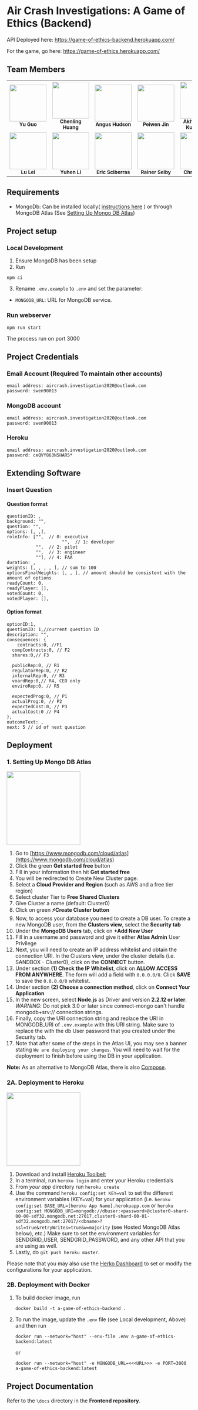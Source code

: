 # Air Crash Investigations: A Game of Ethics (Backend)

API Deployed here: https://game-of-ethics-backend.herokuapp.com/ 

For the game, go here: https://game-of-ethics.herokuapp.com/ 

## Team Members

<table>
    <tr>
        <td align="center"><img src="https://avatars.githubusercontent.com/u/31333514?s=100&v=4" width="100px;"height="100px;"alt="" /><br /><sub><b>Yu Guo</b></sub></a><br /></td>
        <td align="center"><img src="https://avatars.githubusercontent.com/u/22024788?s=100&v=4" width="100px;"height="100px;"alt="" /><br /><sub><b>Chenling Huang</b></sub></a><br /></td>
        <td align="center"><img src="https://avatars.githubusercontent.com/u/28424009?s=100&v=4" width="100px;"alt="" /><br /><sub><b>Angus Hudson</b></sub></a><br /></td>
        <td align="center"><img src="https://avatars.githubusercontent.com/u/54093029?s=100&v=4" width="100px;"alt="" /><br /><sub><b>Peiwen Jin</b></sub></a><br /></td>
        <td align="center"><img src="https://avatars.githubusercontent.com/u/37367037?s=100&v=4" width="100px;"alt="" /><br /><sub><b>Akhmetzhan Kussainov</b></sub></a><br /></td>  
    </tr>
    <tr>
        <td align="center"><img src="https://avatars.githubusercontent.com/u/28001836?s=100&v=4" width="100px;"alt="" /><br /><sub><b>Lu Lei</b></sub></a><br /></td>
        <td align="center"><img src="https://avatars.githubusercontent.com/u/49152711?s=100&v=4" width="100px;"alt="" /><br /><sub><b>Yuhen LI</b></sub></a><br /></td>
        <td align="center"><img src="https://avatars.githubusercontent.com/u/37064634?s=100&v=4" width="100px;"alt="" /><br /><sub><b>Eric Sciberras</b></sub></a><br /></td>
        <td align="center"><img src="https://avatars.githubusercontent.com/u/34187831?s=100&v=4" width="100px;"alt="" /><br /><sub><b>Rainer Selby</b></sub></a><br /></td>
        <td align="center"><img src="https://avatars.githubusercontent.com/u/37160420?s=100&&v=4" width="100px;"alt="" /><br /><sub><b>Christina Xu</b></sub></a><br /></td>
    </tr>
</table>

## Requirements

- MongoDb: Can be installed locally( [instructions here](https://docs.mongodb.com/manual/installation/) ) or through MongoDB Atlas (See [Setting Up Mongo DB Atlas](#1.-Setting-Up-Mongo-DB-Atlas))


## Project setup

### Local Development
1. Ensure MongoDB has been setup 
2. Run
```
npm ci
```
3. Rename `.env.example` to `.env` and set the parameter:
- `MONGODB_URL`: URL for MongoDB service.

### Run webserver
```
npm run start
```

The process run on port 3000

## Project Credentials

### Email Account (Required To maintain other accounts)

```
email address: aircrash.investigation2020@outlook.com
password: swen90013
```

### MongoDB account

```
email address: aircrash.investigation2020@outlook.com
password: swen90013
```

### Heroku

```
email address: aircrash.investigation2020@outlook.com
password: ceQVY863N5HAR5*
```

## Extending Software

### Insert Question

#### Question format

```
questionID: ,
background: "",
question: "",
options: [, ,],
roleInfo: ["",  // 0: executive
					 "",  // 1: developer
           "",  // 2: pilot
           "",  // 3: engineer 
           ""], // 4: FAA
duration: ,
weights: [, , , , ], // sum to 100
optionsFinalWeights: [, , ], // amount should be consistent with the amount of options
readyCount: 0,
readyPlayer: [],
votedCount: 0,
votedPlayer: [],
```

#### Option format

```
optionID:1,
questionID: 1,//current question ID
description: "",
consequences: {
	contracts:0, //F1
  compContracts:0, // F2
  shares:0,// F3

  publicRep:0, // R1
  regulatorRep:0, // R2
  internalRep:0, // R3
  voardRep:0,// R4, CEO only
  enviroRep:0, // R5

  expectedProg:0, // P1
  actualProg:0, // P2
  expectedCost:0, // P3
  actualCost:0 // P4
},
outcomeText: ,
next: 5 // id of next question
```

## Deployment

### 1. Setting Up Mongo DB Atlas
<!-- Attribution:
https://raw.githubusercontent.com/sahat/hackathon-starter/master/README.md
 -->

<img src="https://www.mongodb.com/assets/images/global/MongoDB_Logo_Dark.svg" width="200">

1. Go to [https://www.mongodb.com/cloud/atlas](https://www.mongodb.com/cloud/atlas)
2. Click the green **Get started free** button
3. Fill in your information then hit **Get started free**
4. You will be redirected to Create New Cluster page.
5. Select a **Cloud Provider and Region** (such as AWS and a free tier region)
6. Select cluster Tier to **Free Shared Clusters**
7. Give Cluster a name (default: Cluster0)
8. Click on green **:zap:Create Cluster button**
9. Now, to access your database you need to create a DB user. To create a new MongoDB user, from the **Clusters view**, select the **Security tab**
10. Under the **MongoDB Users** tab, click on **+Add New User**
11. Fill in a username and password and give it either **Atlas Admin** User Privilege
12. Next, you will need to create an IP address whitelist and obtain the connection URI.  In the Clusters view, under the cluster details (i.e. SANDBOX - Cluster0), click on the **CONNECT** button.
13. Under section **(1) Check the IP Whitelist**, click on **ALLOW ACCESS FROM ANYWHERE**. The form will add a field with `0.0.0.0/0`.  Click **SAVE** to save the `0.0.0.0/0` whitelist.
14. Under section **(2) Choose a connection method**, click on **Connect Your Application**
15. In the new screen, select **Node.js** as Driver and version **2.2.12 or later**. _*WARNING*_: Do not pick 3.0 or later since connect-mongo can't handle mongodb+srv:// connection strings.
16. Finally, copy the URI connection string and replace the URI in MONGODB_URI of `.env.example` with this URI string.  Make sure to replace the <PASSWORD> with the db User password that you created under the Security tab.
17. Note that after some of the steps in the Atlas UI, you may see a banner stating `We are deploying your changes`.  You will need to wait for the deployment to finish before using the DB in your application.


**Note:** As an alternative to MongoDB Atlas, there is also [Compose](https://www.compose.io/).

### 2A. Deployment to Heroku
<!-- Attribution:
https://raw.githubusercontent.com/sahat/hackathon-starter/master/README.md
 -->

<img src="https://upload.wikimedia.org/wikipedia/en/a/a9/Heroku_logo.png" width="200">

1. Download and install [Heroku Toolbelt](https://toolbelt.heroku.com/)
2. In a terminal, run `heroku login` and enter your Heroku credentials
3. From *your app* directory run `heroku create`
4. Use the command `heroku config:set KEY=val` to set the different environment variables (KEY=val) for your application (i.e.  `heroku config:set BASE_URL=[heroku App Name].herokuapp.com` or `heroku config:set MONGODB_URI=mongodb://dbuser:<password>@cluster0-shard-00-00-sdf32.mongodb.net:27017,cluster0-shard-00-01-sdf32.mongodb.net:27017/<dbname>?ssl=true&retryWrites=true&w=majority` (see Hosted MongoDB Atlas below), etc.)  Make sure to set the environment variables for SENDGRID_USER, SENDGRID_PASSWORD, and any other API that you are using as well.
5. Lastly, do `git push heroku master`.

Please note that you may also use the [Herko Dashboard](https://dashboard.heroku.com) to set or modify the configurations for your application.

### 2B. Deployment with Docker

1. To build docker image, run
   ```
   docker build -t a-game-of-ethics-backend .
   ```
3. To run the image, update the `.env` file (see Local development, Above) and then run
   ```
   docker run --network="host" --env-file .env a-game-of-ethics-backend:latest
   ```
   or
   ```
   docker run --network="host" -e MONGODB_URL=<<<URL>>> -e PORT=3000 a-game-of-ethics-backend:latest
   ```

## Project Documentation
Refer to the  `\docs` directory in the **Frontend repository**.
